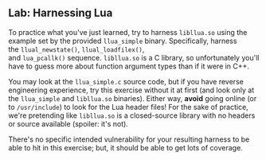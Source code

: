 ## Lab: Harnessing Lua

To practice what you've just learned, try to harness `libllua.so` using the example set by the provided `llua_simple` binary. Specifically, harness the `llual_newstate()`, `llual_loadfilex()`, and `lua_pcallk()` sequence. `libllua.so` is a C library, so unfortunately you'll have to guess more about function argument types than if it were in C++.

You may look at the `llua_simple.c` source code, but if you have reverse engineering experience, try this exercise without it at first (and look only at the `llua_simple` and `libllua.so` binaries). Either way, **avoid** going online (or to `/usr/include`) to look for the Lua header files! For the sake of practice, we're pretending like `libllua.so` is a closed-source library with no headers or source available (spoiler: it's not).

There's no specific intended vulnerability for your resulting harness to be able to hit in this exercise; but, it should be able to get lots of coverage.
